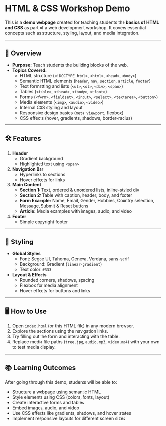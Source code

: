 # HTML & CSS Workshop Demo

This is a **demo webpage** created for teaching students the **basics of HTML and CSS** as part of a web development workshop. It covers essential concepts such as structure, styling, layout, and media integration.

---

## 📄 Overview

- **Purpose:** Teach students the building blocks of the web.
- **Topics Covered:**
  - HTML structure (`<!DOCTYPE html>`, `<html>`, `<head>`, `<body>`)
  - Semantic HTML elements (`header`, `nav`, `section`, `article`, `footer`)
  - Text formatting and lists (`<ul>`, `<ol>`, `<div>`, `<span>`)
  - Tables (`<table>`, `<thead>`, `<tbody>`, `<tfoot>`)
  - Forms (`<form>`, `<fieldset>`, `<input>`, `<select>`, `<textarea>`, `<button>`)
  - Media elements (`<img>`, `<audio>`, `<video>`)
  - Internal CSS styling and layout
  - Responsive design basics (`meta viewport`, flexbox)
  - CSS effects (hover, gradients, shadows, border-radius)

---

## 🛠️ Features

1. **Header**
   - Gradient background
   - Highlighted text using `<span>`
2. **Navigation Bar**
   - Hyperlinks to sections
   - Hover effects for links
3. **Main Content**
   - **Section 1:** Text, ordered & unordered lists, inline-styled div
   - **Section 2:** Table with caption, header, body, and footer
   - **Form Example:** Name, Email, Gender, Hobbies, Country selection, Message, Submit & Reset buttons
   - **Article:** Media examples with images, audio, and video
4. **Footer**
   - Simple copyright footer

---

## 🎨 Styling

- **Global Styles**
  - Font: Segoe UI, Tahoma, Geneva, Verdana, sans-serif
  - Background: Gradient (`linear-gradient`)
  - Text color: `#333`
- **Layout & Effects**
  - Rounded corners, shadows, spacing
  - Flexbox for media alignment
  - Hover effects for buttons and links

---

## 🖥️ How to Use

1. Open `index.html` (or this HTML file) in any modern browser.
2. Explore the sections using the navigation links.
3. Try filling out the form and interacting with the table.
4. Replace media file paths (`tree.jpg`, `audio.mp3`, `video.mp4`) with your own to test media display.

---

## 📚 Learning Outcomes

After going through this demo, students will be able to:

- Structure a webpage using semantic HTML
- Style elements using CSS (colors, fonts, layout)
- Create interactive forms and tables
- Embed images, audio, and video
- Use CSS effects like gradients, shadows, and hover states
- Implement responsive layouts for different screen sizes
